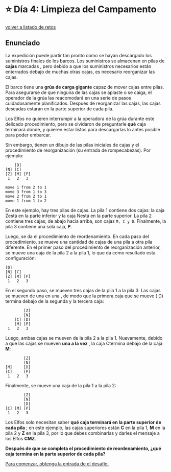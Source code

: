 # ⭐️ Día 4: Limpieza del Campamento
[volver a listado de retos](./../../README.md)

## Enunciado

La expedición puede partir tan pronto como se hayan descargado los suministros finales de los barcos. Los suministros se almacenan en pilas de **cajas** marcadas , pero debido a que los suministros necesarios están enterrados debajo de muchas otras cajas, es necesario reorganizar las cajas.

El barco tiene una **grúa de carga gigante** capaz de mover cajas entre pilas. Para asegurarse de que ninguna de las cajas se aplaste o se caiga, el operador de la grúa las reacomodará en una serie de pasos cuidadosamente planificados. Después de reorganizar las cajas, las cajas deseadas estarán en la parte superior de cada pila.

Los Elfos no quieren interrumpir a la operadora de la grúa durante este delicado procedimiento, pero se olvidaron de preguntarle **qué** caja terminará dónde, y quieren estar listos para descargarlas lo antes posible para poder embarcar.

Sin embargo, tienen un dibujo de las pilas iniciales de cajas y el procedimiento de reorganización (su entrada de rompecabezas). Por ejemplo:

```
    [D]    
[N] [C]    
[Z] [M] [P]
 1   2   3 

move 1 from 2 to 1
move 3 from 1 to 3
move 2 from 2 to 1
move 1 from 1 to 2
```

En este ejemplo, hay tres pilas de cajas. La pila 1 contiene dos cajas: la caja Zestá en la parte inferior y la caja Nestá en la parte superior. La pila 2 contiene tres cajas; de abajo hacia arriba, son cajas `M, C y D`. Finalmente, la pila 3 contiene una sola caja, **P**.

Luego, se da el procedimiento de reordenamiento. En cada paso del procedimiento, se mueve una cantidad de cajas de una pila a otra pila diferente. En el primer paso del procedimiento de reorganización anterior, se mueve una caja de la pila 2 a la pila 1, lo que da como resultado esta configuración:

```
[D]        
[N] [C]    
[Z] [M] [P]
 1   2   3 
 ```

En el segundo paso, se mueven tres cajas de la pila 1 a la pila 3. Las cajas se mueven de una en una , de modo que la primera caja que se mueve ( D) termina debajo de la segunda y la tercera caja:

```
        [Z]
        [N]
    [C] [D]
    [M] [P]
 1   2   3
```

Luego, ambas cajas se mueven de la pila 2 a la pila 1. Nuevamente, debido a que las cajas se mueven **una a la vez** , la caja Ctermina debajo de la caja **M**:

```
        [Z]
        [N]
[M]     [D]
[C]     [P]
 1   2   3
```

Finalmente, se mueve una caja de la pila 1 a la pila 2:

```
        [Z]
        [N]
        [D]
[C] [M] [P]
 1   2   3
```

Los Elfos solo necesitan saber **qué caja terminará en la parte superior de cada pila** ; en este ejemplo, las cajas superiores están **C** en la pila 1, **M** en la pila 2 y **Z** en la pila 3, por lo que debes combinarlas y darles el mensaje a los Elfos **CMZ**.

**Después de que se completa el procedimiento de reordenamiento, ¿qué caja termina en la parte superior de cada pila?**

[Para comenzar, obtenga la entrada de el desafío.](./input.txt)